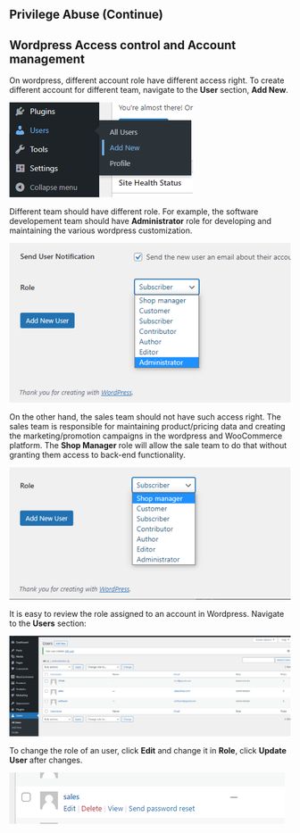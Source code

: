## Privilege Abuse (Continue)

## Wordpress Access control and Account management
On wordpress, different account role have different access right. To create different account for different team, navigate to the **User** section, **Add New**.

![adduseraccount](./assets/adduseraccount.png)

Different team should have different role. For example, the software developement team should have **Administrator** role for developing and maintaining the various wordpress customization.

![admin](./assets/admin.png)

On the other hand, the sales team should not have such access right. The sales team is responsible for maintaining product/pricing data and creating the marketing/promotion campaigns in the wordpress and WooCommerce platform. The **Shop Manager** role will allow the sale team to do that without granting them access to back-end functionality. 

![admin](./assets/sales.png)

It is easy to review the role assigned to an account in Wordpress. Navigate to the **Users** section:

![users](./assets/users.png)

To change the role of an user, click **Edit** and change it in **Role**, click **Update User** after changes. 

![edituser](./assets/edituser.png)
